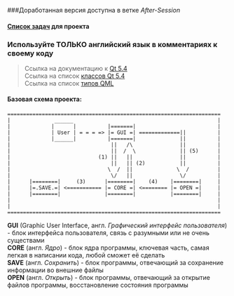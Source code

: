 ###Доработанная версия доступна в ветке *After-Session*

#### [Список задач](https://github.com/109spbu2sem/Project/blob/master/List%20of%20tasks.md) для проекта

### Используйте ТОЛЬКО английский язык в комментариях к своему коду

>Ссылка на документацию к [Qt 5.4](http://doc.qt.io/qt-5/index.html)  
>Ссылка на список [классов Qt 5.4](http://doc.qt.io/qt-5/classes.html)  
>Ссылка на список [типов QML](http://doc.qt.io/qt-5/qmltypes.html)  

#### Базовая схема проекта:

    ====================================================================  
    |              ______                                              |  
    |             |      |          |=======|                          |  
    |             | User | = = = => |= GUI =| =============||          |  
    |             |______|          |=======|              ||          |  
    |                                ||   /\               ||          |  
    |                                ||  /  \              || (5)      |  
    |                            (1) ||   ||               ||          |  
    |                                ||   || (2)           ||          |   
    |                               \  /  ||              \  /         |   
    |                                \/   ||               \/          |   
    |      |========|     (3)      |========|    (4)    |========|     |   
    |      |=.SAVE.=| <=========== |= CORE =| <======== |= OPEN =|     |   
    |      |========|              |========|           |========|     |   
    |                                                                  |   
    |                                                                  |   
    ====================================================================   

**GUI** (Graphic User Interface, англ. *Графический интерфейс пользователя*) - блок интерфейса пользователя, связь с разумными или не очень существами  
**CORE** (англ. *Ядро*) - блок ядра программы, ключевая часть, самая легкая в написании кода, любой сможет её сделать  
**SAVE** (англ. *Сохранить*) - блок программы, отвечающий за сохранение информации во внешние файлы  
**OPEN** (англ. *Открыть*) - блок программы, отвечающий за открытие файлов программы, восстановление состояния программы
